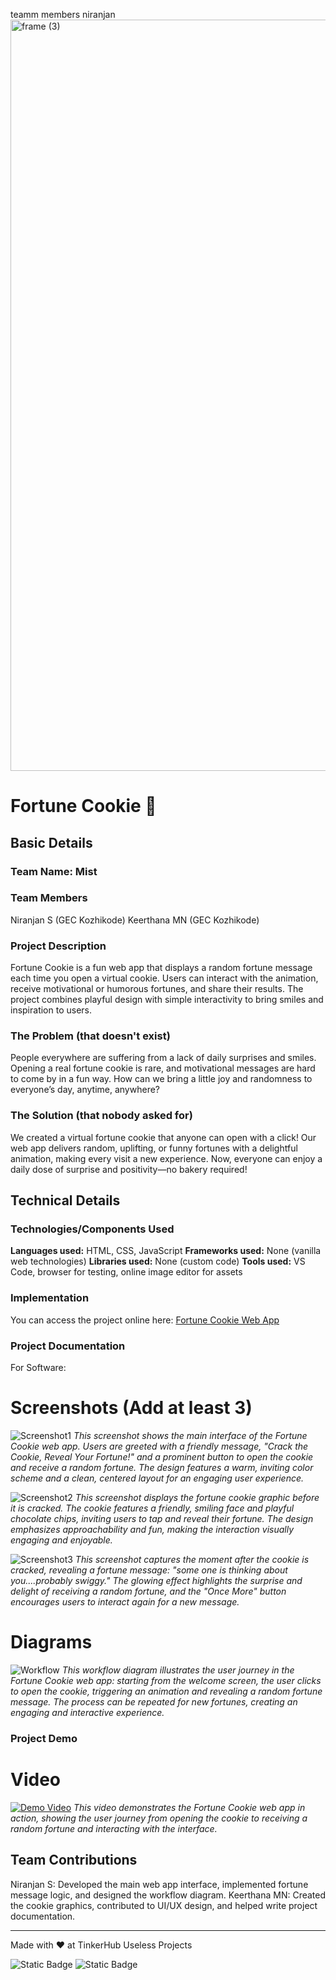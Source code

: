 teamm members niranjan<img width="3188" height="1202" alt="frame (3)" src="https://github.com/user-attachments/assets/517ad8e9-ad22-457d-9538-a9e62d137cd7" />


# Fortune Cookie 🎯


## Basic Details
### Team Name: Mist


### Team Members
Niranjan S (GEC Kozhikode)
Keerthana MN (GEC Kozhikode)
### Project Description
Fortune Cookie is a fun web app that displays a random fortune message each time you open a virtual cookie. Users can interact with the animation, receive motivational or humorous fortunes, and share their results. The project combines playful design with simple interactivity to bring smiles and inspiration to users.

### The Problem (that doesn't exist)
People everywhere are suffering from a lack of daily surprises and smiles. Opening a real fortune cookie is rare, and motivational messages are hard to come by in a fun way. How can we bring a little joy and randomness to everyone’s day, anytime, anywhere?

### The Solution (that nobody asked for)
We created a virtual fortune cookie that anyone can open with a click! Our web app delivers random, uplifting, or funny fortunes with a delightful animation, making every visit a new experience. Now, everyone can enjoy a daily dose of surprise and positivity—no bakery required!

## Technical Details
### Technologies/Components Used

**Languages used:** HTML, CSS, JavaScript
**Frameworks used:** None (vanilla web technologies)
**Libraries used:** None (custom code)
**Tools used:** VS Code, browser for testing, online image editor for assets

### Implementation

You can access the project online here: [Fortune Cookie Web App](https://niranjannandhu.github.io/project/cookie.html)

### Project Documentation
For Software:

# Screenshots (Add at least 3)
![Screenshot1](https://niranjannandhu.github.io/project/screenshot1.png)
*This screenshot shows the main interface of the Fortune Cookie web app. Users are greeted with a friendly message, "Crack the Cookie, Reveal Your Fortune!" and a prominent button to open the cookie and receive a random fortune. The design features a warm, inviting color scheme and a clean, centered layout for an engaging user experience.*

![Screenshot2](https://niranjannandhu.github.io/project/screenshot2.png)
*This screenshot displays the fortune cookie graphic before it is cracked. The cookie features a friendly, smiling face and playful chocolate chips, inviting users to tap and reveal their fortune. The design emphasizes approachability and fun, making the interaction visually engaging and enjoyable.*

![Screenshot3](https://niranjannandhu.github.io/project/screenshot3.png)
*This screenshot captures the moment after the cookie is cracked, revealing a fortune message: "some one is thinking about you....probably swiggy." The glowing effect highlights the surprise and delight of receiving a random fortune, and the "Once More" button encourages users to interact again for a new message.*

# Diagrams
![Workflow](https://niranjannandhu.github.io/project/workflow.png)
*This workflow diagram illustrates the user journey in the Fortune Cookie web app: starting from the welcome screen, the user clicks to open the cookie, triggering an animation and revealing a random fortune message. The process can be repeated for new fortunes, creating an engaging and interactive experience.*



### Project Demo
# Video
[![Demo Video](https://img.youtube.com/vi/dQw4w9WgXcQ/0.jpg)](https://www.youtube.com/watch?v=dQw4w9WgXcQ)
*This video demonstrates the Fortune Cookie web app in action, showing the user journey from opening the cookie to receiving a random fortune and interacting with the interface.*


## Team Contributions
Niranjan S: Developed the main web app interface, implemented fortune message logic, and designed the workflow diagram.
Keerthana MN: Created the cookie graphics, contributed to UI/UX design, and helped write project documentation.

---
Made with ❤️ at TinkerHub Useless Projects 

![Static Badge](https://img.shields.io/badge/TinkerHub-24?color=%23000000&link=https%3A%2F%2Fwww.tinkerhub.org%2F)
![Static Badge](https://img.shields.io/badge/UselessProjects--25-25?link=https%3A%2F%2Fwww.tinkerhub.org%2Fevents%2FQ2Q1TQKX6Q%2FUseless%2520Projects)



